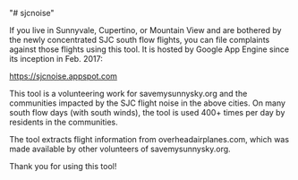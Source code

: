 "# sjcnoise" 

If you live in Sunnyvale, Cupertino, or Mountain View and are bothered by the newly concentrated SJC south flow flights, you can file complaints against those flights using this tool. It is hosted by Google App Engine since its inception in Feb. 2017:

https://sjcnoise.appspot.com

This tool is a volunteering work for savemysunnysky.org and the communities impacted by the SJC flight noise in the above cities. On many south flow days (with south winds), the tool is used 400+ times per day by residents in the communities.

The tool extracts flight information from overheadairplanes.com, which was made available by other volunteers of savemysunnysky.org.

Thank you for using this tool!
